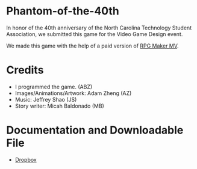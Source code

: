 # Phantom-of-the-40th
In honor of the 40th anniversary of the North Carolina Technology Student Association, we submitted this game for the Video Game Design event.

We made this game with the help of a paid version of [RPG Maker MV](https://www.rpgmakerweb.com/#rpg-maker-mv).

# Credits
 - I programmed the game. (ABZ)
 - Images/Animations/Artwork: Adam Zheng (AZ)
 - Music: Jeffrey Shao (JS)
 - Story writer: Micah Baldonado (MB)
 
 # Documentation and Downloadable File
 - [Dropbox](bit.ly/3hUoreq)
 

